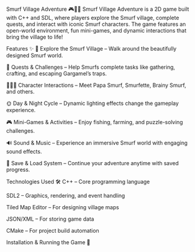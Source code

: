Smurf Village Adventure 🎮🌲🏡
Smurf Village Adventure is a 2D game built with C++ and SDL, where players explore the Smurf village, complete quests, and interact with iconic Smurf characters. The game features an open-world environment, fun mini-games, and dynamic interactions that bring the village to life!

Features ✨
🏡 Explore the Smurf Village – Walk around the beautifully designed Smurf world.

🎯 Quests & Challenges – Help Smurfs complete tasks like gathering, crafting, and escaping Gargamel’s traps.

🧑‍🤝‍🧑 Character Interactions – Meet Papa Smurf, Smurfette, Brainy Smurf, and others.

🌞 Day & Night Cycle – Dynamic lighting effects change the gameplay experience.

🎮 Mini-Games & Activities – Enjoy fishing, farming, and puzzle-solving challenges.

🔊 Sound & Music – Experience an immersive Smurf world with engaging sound effects.

💾 Save & Load System – Continue your adventure anytime with saved progress.

Technologies Used 🛠️
C++ – Core programming language

SDL2 – Graphics, rendering, and event handling

Tiled Map Editor – For designing village maps

JSON/XML – For storing game data

CMake – For project build automation

Installation & Running the Game 🚀
